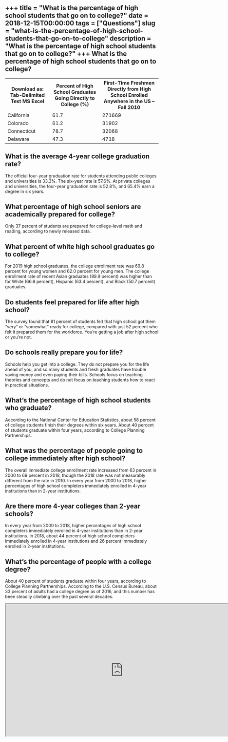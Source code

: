 +++
title = "What is the percentage of high school students that go on to college?"
date = 2018-12-15T00:00:00
tags = ["Questions"]
slug = "what-is-the-percentage-of-high-school-students-that-go-on-to-college"
description = "What is the percentage of high school students that go on to college?"
+++
What is the percentage of high school students that go on to college?
---------------------------------------------------------------------

<table><tr><th>Download as: Tab-Delimited Text MS Excel</th><th>Percent of High School Graduates Going Directly to College (%)</th><th>First-Time Freshmen Directly from High School Enrolled Anywhere in the US – Fall 2010</th></tr><tr><td>California</td><td>61.7</td><td>271669</td></tr><tr><td>Colorado</td><td>61.2</td><td>31902</td></tr><tr><td>Connecticut</td><td>78.7</td><td>32068</td></tr><tr><td>Delaware</td><td>47.3</td><td>4718</td></tr></table>

What is the average 4-year college graduation rate?
---------------------------------------------------

The official four-year graduation rate for students attending public colleges and universities is 33.3%. The six-year rate is 57.6%. At private colleges and universities, the four-year graduation rate is 52.8%, and 65.4% earn a degree in six years.

What percentage of high school seniors are academically prepared for college?
-----------------------------------------------------------------------------

Only 37 percent of students are prepared for college-level math and reading, according to newly released data.

What percent of white high school graduates go to college?
----------------------------------------------------------

For 2019 high school graduates, the college enrollment rate was 69.8 percent for young women and 62.0 percent for young men. The college enrollment rate of recent Asian graduates (89.9 percent) was higher than for White (66.9 percent), Hispanic (63.4 percent), and Black (50.7 percent) graduates.

Do students feel prepared for life after high school?
-----------------------------------------------------

The survey found that 81 percent of students felt that high school got them “very” or “somewhat” ready for college, compared with just 52 percent who felt it prepared them for the workforce. You’re getting a job after high school or you’re not.

Do schools really prepare you for life?
---------------------------------------

Schools help you get into a college. They do not prepare you for the life ahead of you, and so many students and fresh graduates have trouble saving money and even paying their bills. Schools focus on teaching theories and concepts and do not focus on teaching students how to react in practical situations.

What’s the percentage of high school students who graduate?
-----------------------------------------------------------

According to the National Center for Education Statistics, about 58 percent of college students finish their degrees within six years. About 40 percent of students graduate within four years, according to College Planning Partnerships.

What was the percentage of people going to college immediately after high school?
---------------------------------------------------------------------------------

The overall immediate college enrollment rate increased from 63 percent in 2000 to 69 percent in 2018, though the 2018 rate was not measurably different from the rate in 2010. In every year from 2000 to 2018, higher percentages of high school completers immediately enrolled in 4-year institutions than in 2-year institutions.

Are there more 4-year colleges than 2-year schools?
---------------------------------------------------

In every year from 2000 to 2018, higher percentages of high school completers immediately enrolled in 4-year institutions than in 2-year institutions. In 2018, about 44 percent of high school completers immediately enrolled in 4-year institutions and 26 percent immediately enrolled in 2-year institutions.

What’s the percentage of people with a college degree?
------------------------------------------------------

About 40 percent of students graduate within four years, according to College Planning Partnerships. According to the U.S. Census Bureau, about 33 percent of adults had a college degree as of 2016, and this number has been steadily climbing over the past several decades.

<iframe allow="accelerometer; autoplay; clipboard-write; encrypted-media; gyroscope; picture-in-picture" allowfullscreen="" class="__youtube_prefs__  epyt-is-override  no-lazyload" data-no-lazy="1" data-origheight="433" data-origwidth="770" data-skipgform_ajax_framebjll="" height="433" id="_ytid_30228" loading="lazy" src="https://www.youtube.com/embed/ksRmL0SDKhY?enablejsapi=1&autoplay=0&cc_load_policy=0&cc_lang_pref=&iv_load_policy=1&loop=0&modestbranding=0&rel=1&fs=1&playsinline=0&autohide=2&theme=dark&color=red&controls=1&" title="YouTube player" width="770"></iframe>